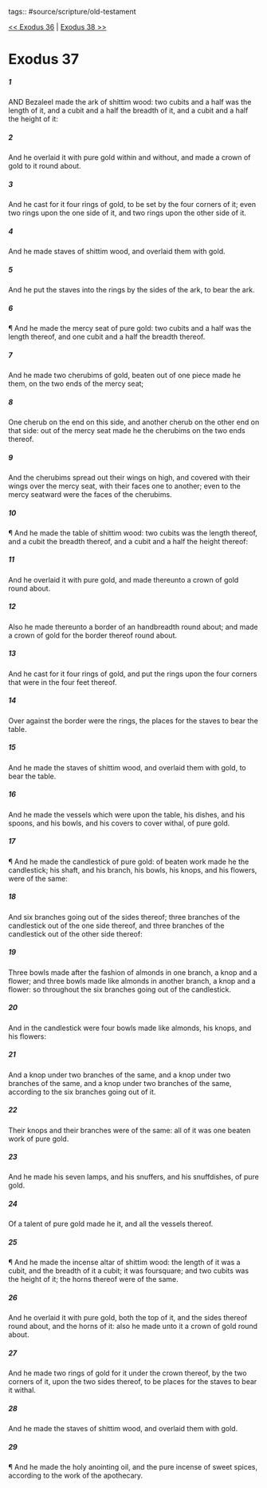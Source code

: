 tags:: #source/scripture/old-testament

[<< Exodus 36](/Old_Testament/02_Exodus/Exodus_36.md) | [Exodus 38 >>](/Old_Testament/02_Exodus/Exodus_38.md)

# Exodus 37

##### 1

AND Bezaleel made the ark of shittim wood: two cubits and a half was the length of it, and a cubit and a half the breadth of it, and a cubit and a half the height of it:

##### 2

And he overlaid it with pure gold within and without, and made a crown of gold to it round about.

##### 3

And he cast for it four rings of gold, to be set by the four corners of it; even two rings upon the one side of it, and two rings upon the other side of it.

##### 4

And he made staves of shittim wood, and overlaid them with gold.

##### 5

And he put the staves into the rings by the sides of the ark, to bear the ark.

##### 6

¶ And he made the mercy seat of pure gold: two cubits and a half was the length thereof, and one cubit and a half the breadth thereof.

##### 7

And he made two cherubims of gold, beaten out of one piece made he them, on the two ends of the mercy seat;

##### 8

One cherub on the end on this side, and another cherub on the other end on that side: out of the mercy seat made he the cherubims on the two ends thereof.

##### 9

And the cherubims spread out their wings on high, and covered with their wings over the mercy seat, with their faces one to another; even to the mercy seatward were the faces of the cherubims.

##### 10

¶ And he made the table of shittim wood: two cubits was the length thereof, and a cubit the breadth thereof, and a cubit and a half the height thereof:

##### 11

And he overlaid it with pure gold, and made thereunto a crown of gold round about.

##### 12

Also he made thereunto a border of an handbreadth round about; and made a crown of gold for the border thereof round about.

##### 13

And he cast for it four rings of gold, and put the rings upon the four corners that were in the four feet thereof.

##### 14

Over against the border were the rings, the places for the staves to bear the table.

##### 15

And he made the staves of shittim wood, and overlaid them with gold, to bear the table.

##### 16

And he made the vessels which were upon the table, his dishes, and his spoons, and his bowls, and his covers to cover withal, of pure gold.

##### 17

¶ And he made the candlestick of pure gold: of beaten work made he the candlestick; his shaft, and his branch, his bowls, his knops, and his flowers, were of the same:

##### 18

And six branches going out of the sides thereof; three branches of the candlestick out of the one side thereof, and three branches of the candlestick out of the other side thereof:

##### 19

Three bowls made after the fashion of almonds in one branch, a knop and a flower; and three bowls made like almonds in another branch, a knop and a flower: so throughout the six branches going out of the candlestick.

##### 20

And in the candlestick were four bowls made like almonds, his knops, and his flowers:

##### 21

And a knop under two branches of the same, and a knop under two branches of the same, and a knop under two branches of the same, according to the six branches going out of it.

##### 22

Their knops and their branches were of the same: all of it was one beaten work of pure gold.

##### 23

And he made his seven lamps, and his snuffers, and his snuffdishes, of pure gold.

##### 24

Of a talent of pure gold made he it, and all the vessels thereof.

##### 25

¶ And he made the incense altar of shittim wood: the length of it was a cubit, and the breadth of it a cubit; it was foursquare; and two cubits was the height of it; the horns thereof were of the same.

##### 26

And he overlaid it with pure gold, both the top of it, and the sides thereof round about, and the horns of it: also he made unto it a crown of gold round about.

##### 27

And he made two rings of gold for it under the crown thereof, by the two corners of it, upon the two sides thereof, to be places for the staves to bear it withal.

##### 28

And he made the staves of shittim wood, and overlaid them with gold.

##### 29

¶ And he made the holy anointing oil, and the pure incense of sweet spices, according to the work of the apothecary.
